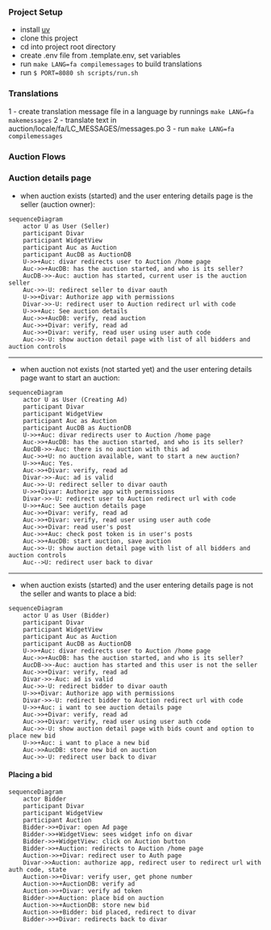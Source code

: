 ### Project Setup
- install [uv](https://docs.astral.sh/uv/getting-started/installation)
- clone this project
- cd into project root directory
- create .env file from .template.env, set variables
- run ```make LANG=fa compilemessages``` to build translations
- run ```$ PORT=8080 sh scripts/run.sh```

### Translations
1 - create translation message file in a language by runnings ```make LANG=fa makemessages```
2 - translate text in auction/locale/fa/LC_MESSAGES/messages.po
3 - run ```make LANG=fa compilemessages```

### Auction Flows

### Auction details page
- when auction exists (started) and the user entering details page is the seller (auction owner):

```mermaid
sequenceDiagram
    actor U as User (Seller)
    participant Divar
    participant WidgetView
    participant Auc as Auction
    participant AucDB as AuctionDB
    U->>+Auc: divar redirects user to Auction /home page
    Auc->>+AucDB: has the auction started, and who is its seller?
    AucDB->>-Auc: auction has started, current user is the auction seller
    Auc->>-U: redirect seller to divar oauth
    U->>+Divar: Authorize app with permissions
    Divar->>-U: redirect user to Auction redirect url with code
    U->>+Auc: See auction details
    Auc->>+AucDB: verify, read auction
    Auc->>+Divar: verify, read ad
    Auc->>+Divar: verify, read user using user auth code
    Auc->>-U: show auction detail page with list of all bidders and auction controls
```

---

- when auction not exists (not started yet) and the user entering details page want to start an auction:

```mermaid
sequenceDiagram
    actor U as User (Creating Ad)
    participant Divar
    participant WidgetView
    participant Auc as Auction
    participant AucDB as AuctionDB
    U->>+Auc: divar redirects user to Auction /home page
    Auc->>+AucDB: has the auction started, and who is its seller?
    AucDB->>-Auc: there is no auction with this ad
    Auc->>+U: no auction available, want to start a new auction?
    U->>+Auc: Yes.
    Auc->>+Divar: verify, read ad
    Divar->>-Auc: ad is valid
    Auc->>-U: redirect seller to divar oauth
    U->>+Divar: Authorize app with permissions
    Divar->>-U: redirect user to Auction redirect url with code
    U->>+Auc: See auction details page
    Auc->>+Divar: verify, read ad
    Auc->>+Divar: verify, read user using user auth code
    Auc->>+Divar: read user's post
    Auc->>+Auc: check post token is in user's posts
    Auc->>+AucDB: start auction, save auction
    Auc->>-U: show auction detail page with list of all bidders and auction controls
    Auc-->U: redirect user back to divar
```

---

- when auction exists (started) and the user entering details page is not the seller and wants to place a bid:

```mermaid
sequenceDiagram
    actor U as User (Bidder)
    participant Divar
    participant WidgetView
    participant Auc as Auction
    participant AucDB as AuctionDB
    U->>+Auc: divar redirects user to Auction /home page
    Auc->>+AucDB: has the auction started, and who is its seller?
    AucDB->>-Auc: auction has started and this user is not the seller
    Auc->>+Divar: verify, read ad
    Divar->>-Auc: ad is valid
    Auc->>-U: redirect bidder to divar oauth
    U->>+Divar: Authorize app with permissions
    Divar->>-U: redirect bidder to Auction redirect url with code
    U->>+Auc: i want to see auction details page
    Auc->>+Divar: verify, read ad
    Auc->>+Divar: verify, read user using user auth code
    Auc->>-U: show auction detail page with bids count and option to place new bid
    U->>+Auc: i want to place a new bid
    Auc->>AucDB: store new bid on auction
    Auc->>-U: redirect user back to divar
```

#### Placing a bid

```mermaid
sequenceDiagram
    actor Bidder
    participant Divar
    participant WidgetView
    participant Auction
    Bidder->>+Divar: open Ad page
    Bidder->>+WidgetView: sees widget info on divar
    Bidder->>+WidgetView: click on Auction button
    Bidder->>+Auction: redirects to Auction /home page
    Auction->>+Divar: redirect user to Auth page
    Divar->>Auction: authorize app, redirect user to redirect url with auth code, state
    Auction->>+Divar: verify user, get phone number
    Auction->>+AuctionDB: verify ad
    Auction->>+Divar: verify ad token
    Bidder->>+Auction: place bid on auction
    Auction->>+AuctionDB: store new bid
    Auction->>+Bidder: bid placed, redirect to divar
    Bidder->>+Divar: redirects back to divar
```
